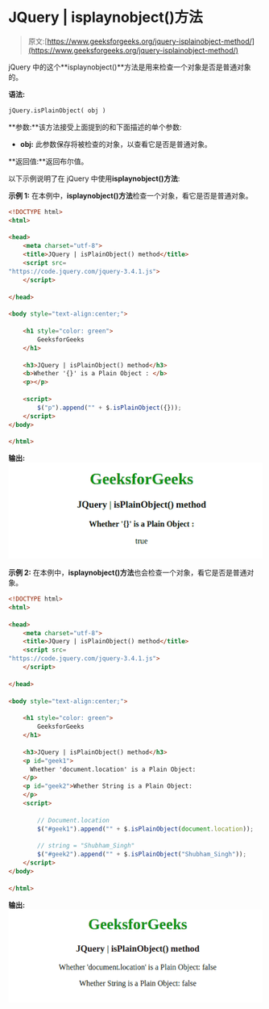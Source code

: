 # JQuery | isplaynobject()方法

> 原文:[https://www.geeksforgeeks.org/jquery-isplainobject-method/](https://www.geeksforgeeks.org/jquery-isplainobject-method/)

jQuery 中的这个**isplaynobject()**方法是用来检查一个对象是否是普通对象的。

**语法:**

```html
jQuery.isPlainObject( obj )
```

**参数:**该方法接受上面提到的和下面描述的单个参数:

*   **obj:** 此参数保存将被检查的对象，以查看它是否是普通对象。

**返回值:**返回布尔值。

以下示例说明了在 jQuery 中使用**isplaynobject()方法**:

**示例 1:** 在本例中，**isplaynobject()方法**检查一个对象，看它是否是普通对象。

```html
<!DOCTYPE html>
<html>

<head>
    <meta charset="utf-8">
    <title>JQuery | isPlainObject() method</title>
    <script src=
"https://code.jquery.com/jquery-3.4.1.js">
    </script>

</head>

<body style="text-align:center;">

    <h1 style="color: green"> 
        GeeksforGeeks 
    </h1>

    <h3>JQuery | isPlainObject() method</h3>
    <b>Whether '{}' is a Plain Object : </b>
    <p></p>

    <script>
        $("p").append("" + $.isPlainObject({}));
    </script>
</body>

</html>
```

**输出:**
![](img/65ba57caa9745b408c3ef318b906d304.png)

**示例 2:** 在本例中，**isplaynobject()方法**也会检查一个对象，看它是否是普通对象。

```html
<!DOCTYPE html>
<html>

<head>
    <meta charset="utf-8">
    <title>JQuery | isPlainObject() method</title>
    <script src=
"https://code.jquery.com/jquery-3.4.1.js">
    </script>

</head>

<body style="text-align:center;">

    <h1 style="color: green"> 
        GeeksforGeeks 
    </h1>

    <h3>JQuery | isPlainObject() method</h3>
    <p id="geek1">
      Whether 'document.location' is a Plain Object: 
    </p>
    <p id="geek2">Whether String is a Plain Object: 
    </p>
    <script>

        // Document.location
        $("#geek1").append("" + $.isPlainObject(document.location));

        // string = "Shubham_Singh"
        $("#geek2").append("" + $.isPlainObject("Shubham_Singh"));
    </script>
</body>

</html>                                      
```

**输出:**
![](img/47025ec9557c9ee14ea0c7bb084f17df.png)
